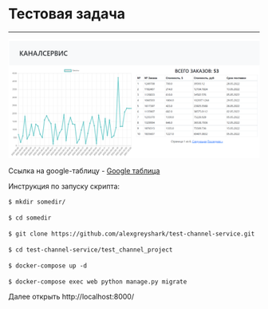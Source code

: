 # Тестовая задача

------------------------------------------------------------------------    

![alt text](images/basepage.PNG)

Ссылка на google-таблицу - [Google таблица](https://docs.google.com/spreadsheets/d/1cZpLMr5_Sy8OIKXkFzetfetjf-RA6Stq6k3II0fD2P4)

Инструкция по запуску скрипта:

    $ mkdir somedir/

    $ cd somedir

    $ git clone https://github.com/alexgreyshark/test-channel-service.git

    $ cd test-channel-service/test_channel_project

    $ docker-compose up -d

    $ docker-compose exec web python manage.py migrate

Далее открыть http://localhost:8000/


